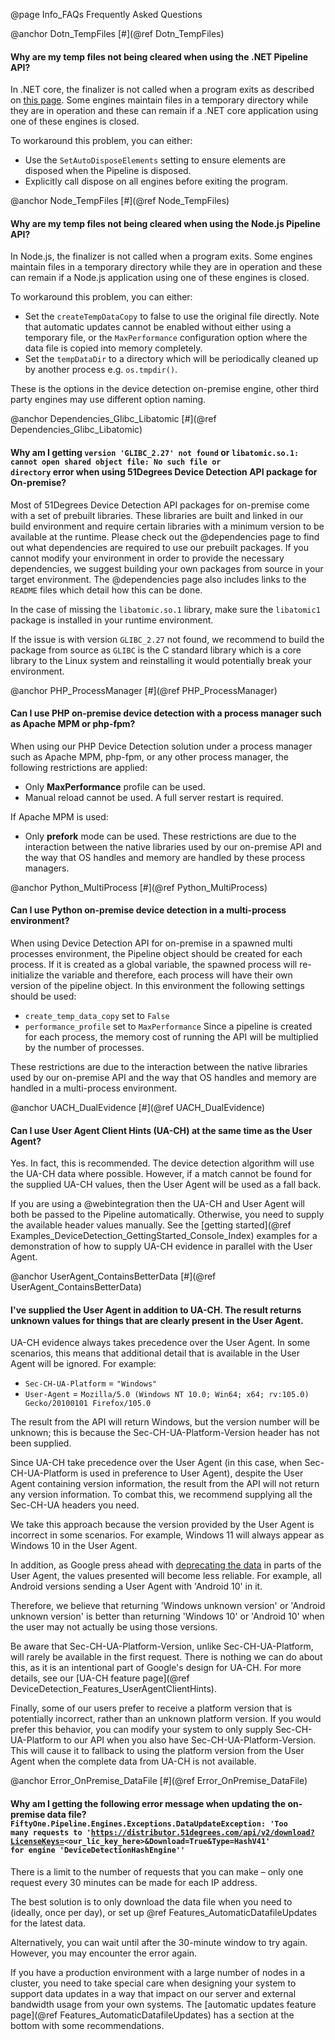 @page Info_FAQs Frequently Asked Questions

@anchor Dotn_TempFiles
[#](@ref Dotn_TempFiles) 
#### Why are my temp files not being cleared when using the .NET Pipeline API?

In .NET core, the finalizer is not called when a program exits as described on [this page](https://docs.microsoft.com/en-us/dotnet/csharp/programming-guide/classes-and-structs/destructors). Some engines maintain files in a temporary directory while they are in operation and these can remain if a .NET core application using one of these engines is closed.

To workaround this problem, you can either:
- Use the `SetAutoDisposeElements` setting to ensure elements are disposed when the Pipeline is disposed.
- Explicitly call dispose on all engines before exiting the program.

@anchor Node_TempFiles
[#](@ref Node_TempFiles) 
#### Why are my temp files not being cleared when using the Node.js Pipeline API?  

In Node.js, the finalizer is not called when a program exits. Some engines maintain files in a temporary directory while they are in operation and these can remain if a Node.js application using one of these engines is closed.

To workaround this problem, you can either:
- Set the `createTempDataCopy` to false to use the original file directly. Note that automatic updates cannot be enabled without either using a 
temporary file, or the `MaxPerformance` configuration option where the data file is copied into memory completely.
- Set the `tempDataDir` to a directory which will be periodically cleaned up by another process e.g. `os.tmpdir()`.

These is the options in the device detection on-premise engine, other third party engines may use different option naming.

@anchor Dependencies_Glibc_Libatomic
[#](@ref Dependencies_Glibc_Libatomic)
#### Why am I getting <code>version 'GLIBC_2.27' not found</code> or <code>libatomic.so.1: cannot open shared object file: No such file or directory</code> error when using 51Degrees Device Detection API package for On-premise?

Most of 51Degrees Device Detection API packages for on-premise come with a set of prebuilt libraries. These libraries are built and linked in our build environment and require certain libraries with a minimum version to be available at the runtime. Please check out the @dependencies page to find out what dependencies are required to use our prebuilt packages. If you cannot modify your environment in order to provide the necessary dependencies, we suggest building your own packages from source in your target environment. The @dependencies page also includes links to the `README` files which detail how this can be done.

In the case of missing the `libatomic.so.1` library, make sure the `libatomic1` package is installed in your runtime environment.

If the issue is with version `GLIBC_2.27` not found, we recommend to build the package from source as `GLIBC` is the C standard library which is a core library to the Linux system and reinstalling it would potentially break your environment.

@anchor PHP_ProcessManager
[#](@ref PHP_ProcessManager)
#### Can I use PHP on-premise device detection with a process manager such as Apache MPM or php-fpm? 

When using our PHP Device Detection solution under a process manager such as Apache MPM, php-fpm, or any other process manager, the following restrictions are applied:
-	Only **MaxPerformance** profile can be used.
-	Manual reload cannot be used. A full server restart is required.

If Apache MPM is used:
-	Only **prefork** mode can be used.
These restrictions are due to the interaction between the native libraries used by our on-premise API and the way that OS handles and memory are handled by these process managers.

@anchor Python_MultiProcess
[#](@ref Python_MultiProcess)
#### Can I use Python on-premise device detection in a multi-process environment?

When using Device Detection API for on-premise in a spawned multi processes environment, the Pipeline object should be created for each process. If it is created as a global variable, the spawned process will re-initialize the variable and therefore, each process will have their own version of the pipeline object. In this environment the following settings should be used:
- `create_temp_data_copy` set to `False`
- `performance_profile` set to `MaxPerformance`
Since a pipeline is created for each process, the memory cost of running the API will be multiplied by the number of processes.

These restrictions are due to the interaction between the native libraries used by our on-premise API and the way that OS handles and memory are handled in a multi-process environment.

@anchor UACH_DualEvidence
[#](@ref UACH_DualEvidence)
#### Can I use User Agent Client Hints (UA-CH) at the same time as the User Agent? 

Yes. In fact, this is recommended. The device detection algorithm will use the UA-CH data where possible. 
However, if a match cannot be found for the supplied UA-CH values, then the User Agent will be used as a fall back.

If you are using a @webintegration then the UA-CH and User Agent will both be passed to the Pipeline 
automatically. Otherwise, you need to supply the available header values manually. See the [getting started](@ref Examples_DeviceDetection_GettingStarted_Console_Index) examples for a demonstration of how to supply 
UA-CH evidence in parallel with the User Agent.

@anchor UserAgent_ContainsBetterData
[#](@ref UserAgent_ContainsBetterData)
#### I've supplied the User Agent in addition to UA-CH. The result returns unknown values for things that are clearly present in the User Agent.

UA-CH evidence always takes precedence over the User Agent. In some scenarios, this means that additional detail that is available in the User Agent will be ignored. For example:

- `Sec-CH-UA-Platform` = `"Windows"`
- `User-Agent` = `Mozilla/5.0 (Windows NT 10.0; Win64; x64; rv:105.0) Gecko/20100101 Firefox/105.0`

The result from the API will return Windows, but the version number will be unknown; this is because the Sec-CH-UA-Platform-Version header has not been supplied.

Since UA-CH take precedence over the User Agent (in this case, when Sec-CH-UA-Platform is used in preference to User Agent), despite the User Agent containing version information, the result from the API will not return any version information. To combat this, we recommend supplying all the Sec-CH-UA headers you need.

We take this approach because the version provided by the User Agent is incorrect in some scenarios. For example, Windows 11 will always appear as Windows 10 in the User Agent. 

In addition, as Google press ahead with [deprecating the data](https://www.chromium.org/updates/ua-reduction/) in parts of the User Agent, the values presented will become less reliable. For example, all Android versions sending a User Agent with 'Android 10' in it.

Therefore, we believe that returning 'Windows unknown version' or 'Android unknown version' is better than returning 'Windows 10' or 'Android 10' when the user may not actually be using those versions.

Be aware that Sec-CH-UA-Platform-Version, unlike Sec-CH-UA-Platform, will rarely be available in the first request. There is nothing we can do about this, as it is an intentional part of Google's design for UA-CH. For more details, see our [UA-CH feature page](@ref DeviceDetection_Features_UserAgentClientHints).

Finally, some of our users prefer to receive a platform version that is potentially incorrect, rather than an unknown platform version. If you would prefer this behavior, you can modify your system to only supply Sec-CH-UA-Platform to our API when you also have Sec-CH-UA-Platform-Version. This will cause it to fallback to using the platform version from the User Agent when the complete data from UA-CH is not available.

@anchor Error_OnPremise_DataFile
[#](@ref Error_OnPremise_DataFile) 
#### Why am I getting the following error message when updating the on-premise data file? <code>FiftyOne.Pipeline.Engines.Exceptions.DataUpdateException: 'Too many requests to 'https://distributor.51degrees.com/api/v2/download?LicenseKeys=<our_lic_key_here>&Download=True&Type=HashV41' for engine 'DeviceDetectionHashEngine''</code>

There is a limit to the number of requests that you can make – only one request every 30 minutes can be made for each IP address.

The best solution is to only download the data file when you need to (ideally, once per day), or set up @ref Features_AutomaticDatafileUpdates for the latest data.

Alternatively, you can wait until after the 30-minute window to try again. However, you may encounter the error again.

If you have a production environment with a large number of nodes in a cluster, you need to take special care when designing your system to support data updates in a way that impact on our server and external bandwidth usage from your own systems. The [automatic updates feature page](@ref Features_AutomaticDatafileUpdates) has a section at the bottom with some recommendations.
